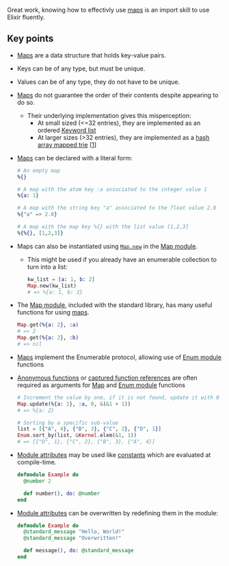 Great work, knowing how to effectivly use [maps][maps] is an import skill to use Elixir fluently.

## Key points

- [Maps][maps] are a data structure that holds key-value pairs.
- Keys can be of any type, but must be unique.
- Values can be of any type, they do not have to be unique.
- [Maps][maps] do not guarantee the order of their contents despite appearing to do so.
  - Their underlying implementation gives this misperception:
    - At small sized (<=32 entries), they are implemented as an ordered [Keyword list][keyword-list]
    - At larger sizes (>32 entries), they are implemented as a [hash array mapped trie][hamt] &#91;[1][stackoverflow]&#93;
- [Maps][maps] can be declared with a literal form:

  ```elixir
  # An empty map
  %{}

  # A map with the atom key :a associated to the integer value 1
  %{a: 1}

  # A map with the string key "a" associated to the float value 2.0
  %{"a" => 2.0}

  # A map with the map key %{} with the list value [1,2,3]
  %{%{}, [1,2,3]}
  ```

- Maps can also be instantiated using [`Map.new`][map-new] in the [Map module][map-module].

  - This might be used if you already have an enumerable collection to turn into a list:

    ```elixir
    kw_list = [a: 1, b: 2]
    Map.new(kw_list)
    # => %{a: 1, b: 2}
    ```

- The [Map module][map-module], included with the standard library, has many useful functions for using [maps][maps].

  ```elixir
  Map.get(%{a: 2}, :a)
  # => 2
  Map.get(%{a: 2}, :b)
  # => nil
  ```

- [Maps][maps] implement the Enumerable protocol, allowing use of [Enum module][enum] functions
- [Anonymous functions][anon-fn] or [captured function references][captured-fn] are often required as arguments for [Map][map-module] and [Enum module][enum] functions

  ```elixir
  # Increment the value by one, if it is not found, update it with 0
  Map.update(%{a: 1}, :a, 0, &(&1 + 1))
  # => %{a: 2}

  # Sorting by a specific sub-value
  list = [{"A", 4}, {"B", 3}, {"C", 2}, {"D", 1}]
  Enum.sort_by(list, &Kernel.elem(&1, 1))
  # => [{"D", 1}, {"C", 2}, {"B", 3}, {"A", 4}]
  ```

- [Module attributes][attr-as-const] may be used like [constants][attr-as-const] which are evaluated at compile-time.

  ```elixir
  defmodule Example do
    @number 2

    def number(), do: @number
  end
  ```

- [Module attributes][attr-as-const] can be overwritten by redefining them in the module:

  ```elixir
  defmodule Example do
    @standard_message "Hello, World!"
    @standard_message "Overwritten!"

    def message(), do: @standard_message
  end
  ```

[anon-fn]: https://elixir-lang.org/getting-started/basic-types.html#anonymous-functions
[attr-as-const]: https://elixir-lang.org/getting-started/module-attributes.html#as-constants
[captured-fn]: https://elixir-lang.org/getting-started/modules-and-functions.html#function-capturing
[keyword-list]: https://elixir-lang.org/getting-started/keywords-and-maps.html#keyword-lists
[integers]: https://elixir-lang.org/getting-started/basic-types.html
[default-arg]: https://elixir-lang.org/getting-started/modules-and-functions.html#default-arguments
[enum]: https://hexdocs.pm/elixir/Enumerable.html#content
[hamt]: https://en.wikipedia.org/wiki/Hash_array_mapped_trie
[maps]: https://elixir-lang.org/getting-started/keywords-and-maps.html#maps
[map-module]: https://hexdocs.pm/elixir/Map.html
[map-new]: https://hexdocs.pm/elixir/Map.html#new/0
[named-function]: https://elixir-lang.org/getting-started/modules-and-functions.html#named-functions
[stackoverflow]: https://stackoverflow.com/a/40408469
[strings]: https://elixir-lang.org/getting-started/basic-types.html#strings
